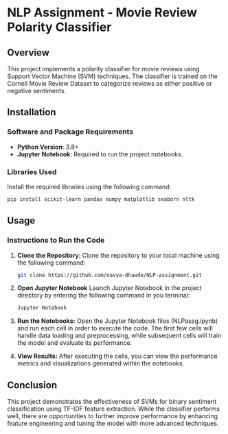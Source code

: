 # NLP Assignment - Movie Review Polarity Classifier

## Overview
This project implements a polarity classifier for movie reviews using Support Vector Machine (SVM) techniques. The classifier is trained on the Cornell Movie Review Dataset to categorize reviews as either positive or negative sentiments.

## Installation

### Software and Package Requirements
- **Python Version**: 3.8+
- **Jupyter Notebook**: Required to run the project notebooks.

### Libraries Used
Install the required libraries using the following command:

```bash
pip install scikit-learn pandas numpy matplotlib seaborn nltk
```
## Usage

### Instructions to Run the Code

1. **Clone the Repository**: Clone the repository to your local machine using the following command:
   ```bash
   git clone https://github.com/navya-dhawde/NLP-assignment.git
   ```
2. **Open Jupyter Notebook** Launch Jupyter Notebook in the project directory by entering the
   following command in you terminal:
   ```bash
   Jupyter Notebook
   ```
3. **Run the Notebooks:** Open the Jupyter Notebook files (NLPassg.ipynb) and run each cell in order to execute the code.
   The first few cells will handle data loading and preprocessing, while subsequent cells will train the model and evaluate its performance.

4. **View Results:** After executing the cells, you can view the performance metrics and visualizations generated within
   the notebooks.

## Conclusion

This project demonstrates the effectiveness of SVMs for binary sentiment classification using TF-IDF feature extraction. While the classifier performs well, there are opportunities to further improve performance by enhancing feature engineering and tuning the model with more advanced techniques.
